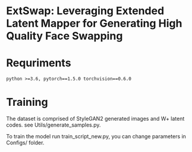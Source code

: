 # ExtSwap: Leveraging Extended Latent Mapper for Generating High Quality Face Swapping
# Requriments
    python >=3.6, pytorch==1.5.0 torchvision==0.6.0


# Training
The dataset is comprised of StyleGAN2 generated images and W+ latent codes. see Utils/generate_samples.py.

To train the model run train_script_new.py, you can change parameters in Configs/ folder.


